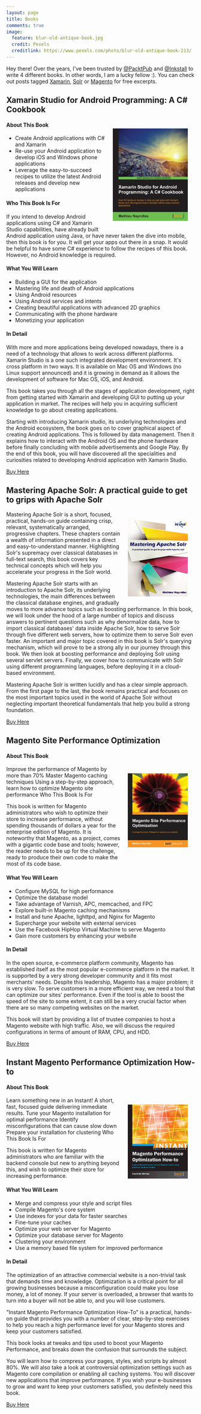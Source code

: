 ```yaml
---
layout: page
title: Books
comments: true
image:
  feature: blur-old-antique-book.jpg
  credit: Pexels
  creditlink: https://www.pexels.com/photo/blur-old-antique-book-213/
---
```


<p class="message">
  Hey there! Over the years, I've been trusted by <a href="https://twitter.com/PacktPub">@PacktPub</a> and <a href="https://twitter.com/Inkstall">@Inkstall</a> to write 4 different books. In other words, I am a lucky fellow :). You can check out posts tagged <a href="/tag/Xamarin/">Xamarin</a>, <a href="/tag/Solr/">Solr</a> or <a href="/tag/Magento/">Magento</a> for free excerpts.
</p>

## Xamarin Studio for Android Programming: A C# Cookbook

<p><img style="width:200px; float: right; padding:20px" src="/images/Xamarin-Studio-for-Android-Programming-A-C-Cookbook.jpg" alt="Book Xamarin Studio for Android Programming: A C# Cookbook"></p>

#### About This Book

* Create Android applications with C# and Xamarin
* Re-use your Android application to develop iOS and Windows phone applications
* Leverage the easy-to-succeed recipes to utilize the latest Android releases and develop new applications

#### Who This Book Is For

If you intend to develop Android applications using C# and Xamarin Studio capabilities, have already built Android application using Java, or have never taken the dive into mobile, then this book is for you. It will get your apps out there in a snap. It would be helpful to have some C# experience to follow the recipes of this book. However, no Android knowledge is required.

#### What You Will Learn

* Building a GUI for the application
* Mastering life and death of Android applications
* Using Android resources
* Using Android services and intents
* Creating beautiful applications with advanced 2D graphics
* Communicating with the phone hardware
* Monetizing your application

#### In Detail

With more and more applications being developed nowadays, there is a need of a technology that allows to work across different platforms. Xamarin Studio is a one such integrated development environment. It's cross platform in two ways. It is available on Mac OS and Windows (no Linux support announced) and it is growing in demand as it allows the development of software for Mac OS, iOS, and Android.

This book takes you through all the stages of application development, right from getting started with Xamarin and developing GUI to putting up your application in market. The recipes will help you in acquiring sufficient knowledge to go about creating applications.

Starting with introducing Xamarin studio, its underlying technologies and the Android ecosystem, the book goes on to cover graphical aspect of creating Android applications. This is followed by data management. Then it explains how to interact with the Android OS and the phone hardware before finally concluding with mobile advertisements and Google Play. By the end of this book, you will have discovered all the specialities and curiosities related to developing Android application with Xamarin Studio.

[Buy Here](https://www.packtpub.com/application-development/xamarin-studio-android-programming-c-cookbook)


## Mastering Apache Solr: A practical guide to get to grips with Apache Solr

<p><img style="float: right; padding:20px" src="/images/book_mas.jpg" alt="Book Mastering Apache Solr"></p>

Mastering Apache Solr is a short, focused, practical, hands-on guide containing crisp, relevant, systematically arranged, progressive chapters. These chapters contain a wealth of information presented in a direct and easy-to-understand manner. Highlighting Solr's supremacy over classical databases in full-text search, this book covers key technical concepts which will help you accelerate your progress in the Solr world.


Mastering Apache Solr starts with an introduction to Apache Solr, its underlying technologies, the main differences between the classical database engines, and gradually moves to more advance topics such as boosting performance. In this book, we will look under the hood of a large number of topics and discuss answers to pertinent questions such as why denormalize data, how to import classical databases' data inside Apache Solr, how to serve Solr through five different web servers, how to optimize them to serve Solr even faster. An important and major topic covered in this book is Solr's querying mechanism, which will prove to be a strong ally in our journey through this book. We then look at boosting performance and deploying Solr using several servlet servers. Finally, we cover how to communicate with Solr using different programming languages, before deploying it in a cloud-based environment.

Mastering Apache Solr is written lucidly and has a clear simple approach. From the first page to the last, the book remains practical and focuses on the most important topics used in the world of Apache Solr without neglecting important theoretical fundamentals that help you build a strong foundation.

[Buy Here](http://www.amazon.com/Mastering-Apache-Solr-practical-guide/dp/8192784509/ref=sr_1_1?ie=UTF8&qid=1400238519&sr=8-1&keywords=mastering+inkstall)


## Magento Site Performance Optimization

#### About This Book

<p><img style="float: right; padding:20px" src="/images/Magento-Site-Performance-Optimization.jpg" alt="Magento Site Performance Optimization"></p>

Improve the performance of Magento by more than 70%
Master Magento caching techniques
Using a step-by-step approach, learn how to optimize Magento site performance
Who This Book Is For

This book is written for Magento administrators who wish to optimize their store to increase performance, without spending thousands of dollars a year for the enterprise edition of Magento. It is noteworthy that Magento, as a project, comes with a gigantic code base and tools; however, the reader needs to be up for the challenge, ready to produce their own code to make the most of its code base.

#### What You Will Learn

* Configure MySQL for high performance
* Optimize the database model
* Take advantage of Varnish, APC, memcached, and FPC
* Explore built-in Magento caching mechanisms
* Install and tune Apache, lighttpd, and Nginx for Magento
* Supercharge your website with external services
* Use the Facebook HipHop Virtual Machine to serve Magento
* Gain more customers by enhancing your website

#### In Detail

In the open source, e-commerce platform community, Magento has established itself as the most popular e-commerce platform in the market. It is supported by a very strong developer community and it fits most merchants' needs. Despite this leadership, Magento has a major problem; it is very slow. To serve customers in a more efficient way, we need a tool that can optimize our sites' performance. Even if the tool is able to boost the speed of the site to some extent, it can still be a very crucial factor when there are so many competing websites on the market.

This book will start by providing a list of trustee companies to host a Magento website with high traffic. Also, we will discuss the required configurations in terms of amount of RAM, CPU, and HDD.

[Buy Here](https://www.packtpub.com/web-development/magento-site-performance-optimization)

## Instant Magento Performance Optimization How-to

#### About This Book

<p><img style="float: right; padding:20px" src="/images/Instant-Magento-Performance-Optimization-How-to.jpg" alt="Instant Magento Performance Optimization How-to"></p>

Learn something new in an Instant! A short, fast, focused guide delivering immediate results.
Tune your Magento installation for optimal performance
Identify misconfigurations that can cause slow down
Prepare your installation for clustering
Who This Book Is For

This book is written for Magento administrators who are familiar with the backend console but new to anything beyond this, and wish to optimize their store for increasing performance.

#### What You Will Learn

* Merge and compress your style and script files
* Compile Magento's core system
* Use indexes for your data for faster searches
* Fine-tune your caches
* Optimize your web server for Magento
* Optimize your database server for Magento
* Clustering your environment
* Use a memory based file system for improved performance

#### In Detail

The optimization of an attractive commercial website is a non-trivial task that demands time and knowledge. Optimization is a critical point for all growing businesses because a misconfiguration could make you lose money, a lot of money. If your server is overloaded, a browser that wants to turn into a buyer will not be able to, and you will lose customers.

"Instant Magento Performance Optimization How-To" is a practical, hands-on guide that provides you with a number of clear, step-by-step exercises to help you reach a high performance level for your Magento stores and keep your customers satisfied.

This book looks at tweaks and tips used to boost your Magento Performance, and breaks down the confusion that surrounds the subject.

You will learn how to compress your pages, styles, and scripts by almost 80%. We will also take a look at controversial optimization settings such as Magento core compilation or enabling all caching systems. You will discover new applications that improve performance. If you wish your e-businesses to grow and want to keep your customers satisfied, you definitely need this book.

[Buy Here](https://www.packtpub.com/web-development/instant-magento-performance-optimization-how-instant)
